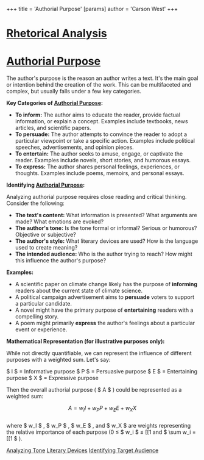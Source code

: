+++
 title = 'Authorial Purpose'
[params]
	author = 'Carson West'
+++
# [Rhetorical Analysis](./../rhetorical-analysis/)
# [Authorial Purpose](./../authorial-purpose/)

The author's purpose is the reason an author writes a text.  It's the main goal or intention behind the creation of the work. This can be multifaceted and complex, but usually falls under a few key categories.

**Key Categories of [Authorial Purpose](./../authorial-purpose/):**

* **To inform:**  The author aims to educate the reader, provide factual information, or explain a concept.  Examples include textbooks, news articles, and scientific papers.
* **To persuade:** The author attempts to convince the reader to adopt a particular viewpoint or take a specific action.  Examples include political speeches, advertisements, and opinion pieces.
* **To entertain:** The author seeks to amuse, engage, or captivate the reader. Examples include novels, short stories, and humorous essays.
* **To express:** The author shares personal feelings, experiences, or thoughts. Examples include poems, memoirs, and personal essays.


**Identifying [Authorial Purpose](./../authorial-purpose/):**

Analyzing authorial purpose requires close reading and critical thinking.  Consider the following:

* **The text's content:** What information is presented? What arguments are made? What emotions are evoked?
* **The author's tone:** Is the tone formal or informal?  Serious or humorous?  Objective or subjective?
* **The author's style:**  What literary devices are used? How is the language used to create meaning?
* **The intended audience:** Who is the author trying to reach? How might this influence the author's purpose?


**Examples:**

* A scientific paper on climate change likely has the purpose of **informing** readers about the current state of climate science.
* A political campaign advertisement aims to **persuade** voters to support a particular candidate.
* A novel might have the primary purpose of **entertaining** readers with a compelling story.
* A poem might primarily **express** the author's feelings about a particular event or experience.


**Mathematical Representation (for illustrative purposes only):**

While not directly quantifiable, we can represent the influence of different purposes with a weighted sum.  Let's say:

 $ I $  = Informative purpose
 $ P $  = Persuasive purpose
 $ E $  = Entertaining purpose
 $ X $  = Expressive purpose

Then the overall authorial purpose ( $ A $ ) could be represented as a weighted sum:

 $$ A = w_I I + w_P P + w_E E + w_X X $$  
where  $ w_I $ ,  $ w_P $ ,  $ w_E $ , and  $ w_X $  are weights representing the relative importance of each purpose (0 ≤  $ w_i $  ≤ [[1 and  $ \sum w_i = [[1 $ ).

[Analyzing Tone](./../analyzing-tone/)  [Literary Devices](./../literary-devices/) [Identifying Target Audience](./../identifying-target-audience/)
